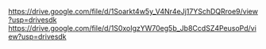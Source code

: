 https://drive.google.com/file/d/1Soarkt4w5y_V4Nr4eJj17YSchDQRroe9/view?usp=drivesdk
https://drive.google.com/file/d/1S0xoIgzYW70eg5b_Jb8CcdSZ4PeusoPd/view?usp=drivesdk

